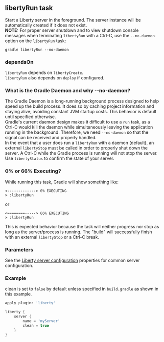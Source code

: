 ## libertyRun task  
Start a Liberty server in the foreground. The server instance will be automatically created if it does not exist.  
**NOTE:** For proper server shutdown and to view shutdown console messages when terminating `libertyRun` with a Ctrl-C, use the `--no-daemon` option on the `libertyRun` task:   
```
gradle libertyRun --no-daemon
```

### dependsOn
`libertyRun` depends on `libertyCreate`.  
`libertyRun` also depends on `deploy` if configured.  

### What is the Gradle Daemon and why --no-daemon?
The Gradle Daemon is a long-running background process designed to help speed up the build process. It does so by caching project information and staying alive, avoiding constant JVM startup costs. This behavior is default until specified otherwise.  
Gradle's current daemon design makes it difficult to use a `run` task, as a Ctrl-C would kill the daemon while simultaneously leaving the application running in the background. Therefore, we need `--no-daemon` so that the signal can be received and properly handled.  
In the event that a user does run a `libertyRun` with a daemon (default), an external `libertyStop` must be called in order to properly shut down the server. A Ctrl-C while the Gradle process is running will not stop the server. Use `libertyStatus` to confirm the state of your server.  

### 0% or 66% Executing?
While running this task, Gradle will show something like:  
```
<-------------> 0% EXECUTING
> :libertyRun
```  
or
```
<========-----> 66% EXECUTING
> :libertyRun
```
This is expected behavior because the task will neither progress nor stop as long as the server/process is running. The "build" will successfully finish with an external `libertyStop` or a Ctrl-C break.

### Parameters

See the [Liberty server configuration](libertyExtensions.md#liberty-server-configuration) properties for common server configuration.

### Example  
clean is set to `false` by default unless specified in `build.gradle` as shown in this example.  

```groovy
apply plugin: 'liberty'

liberty {
    server {
        name = 'myServer'
        clean = true
    }
}

```

